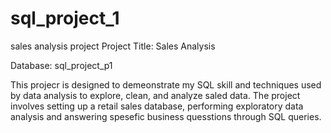 # sql_project_1
sales analysis project
Project Title: Sales Analysis

Database: sql_project_p1

This projecr is designed to demeonstrate my SQL skill and techniques used by data analysis to explore, clean, and analyze saled data. The project involves setting up a retail sales database, performing exploratory data analysis and answering spesefic business quesstions through SQL queries. 
